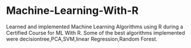 # Machine-Learning-With-R
Learned and implemented Machine Learning Algorithms using R during a Certified Course for ML With R.
Some of the best algorithms implemented were decisiontree,PCA,SVM,linear Regression,Random Forest.
